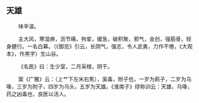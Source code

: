 ## 天雄
<p>&emsp;&emsp;
味辛温。
</p>
<p>&emsp;&emsp;
主大风，寒湿痹，沥节痛，拘挛，缓急，破积聚，邪气，金创，强筋骨，轻身健行。一名白幕。（《御览》引云，长阴气，强志，令人武勇，力作不倦，《大观本》，作黑字）生山谷。
</p>
<p>&emsp;&emsp;
《名医》曰：生少室，二月采根，阴干。
</p>
<p>&emsp;&emsp;
案《广雅》云：（上艹下左米右焦），奚毒，附子也，一岁为萴子，二岁为乌喙，三岁为附子，四岁为乌头，五岁为天雄。《淮南子》缪称训云：天雄，乌喙，药之凶毒也，良医以活人。
</p>